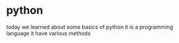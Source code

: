 # python
today we learned about some basics of python 
it is a programming language 
it have various methods 

